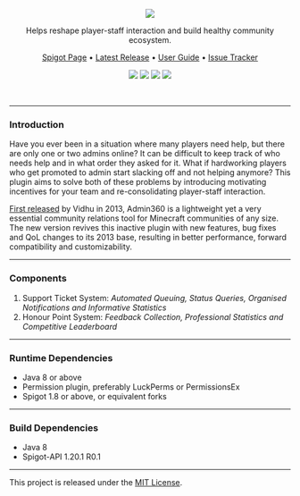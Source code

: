 <br><br>
<p align="center"><img src="https://i.imgur.com/xxVOyyN.png"></p>
<p align="center">Helps reshape player-staff interaction and build healthy community ecosystem.</p>

<p align="center">
    <a href="https://www.spigotmc.org/resources/admin360-reloaded.28285/">Spigot Page</a> •
    <a href="https://github.com/denniemok/Admin360-Reloaded/releases">Latest Release</a> •
    <a href="https://github.com/denniemok/Admin360-Reloaded/wiki">User Guide</a> •
    <a href="https://github.com/denniemok/Admin360-Reloaded/issues">Issue Tracker</a>
</p>

<p align="center">
    <img src="https://img.shields.io/badge/Version-9.1.0b-green"> <img src="https://img.shields.io/badge/Spigot-1.8+-lightgrey"> <img src="https://img.shields.io/badge/License-MIT-blue"> <img src="https://img.shields.io/badge/Language-Java-yellow">
</p>
<br>

<hr>

### Introduction

Have you ever been in a situation where many players need help, but there are only one or two admins online? It can be difficult to keep track of who needs help and in what order they asked for it. What if hardworking players who get promoted to admin start slacking off and not helping anymore? This plugin aims to solve both of these problems by introducing motivating incentives for your team and re-consolidating player-staff interaction.

[First released](https://dev.bukkit.org/bukkit-plugins/admin360/) by Vidhu in 2013, Admin360 is a lightweight yet a very essential community relations tool for Minecraft communities of any size. The new version revives this inactive plugin with new features, bug fixes and QoL changes to its 2013 base, resulting in better performance, forward compatibility and customizability.

<hr>

### Components

1. Support Ticket System: _Automated Queuing, Status Queries, Organised Notifications and Informative Statistics_
2. Honour Point System: _Feedback Collection, Professional Statistics and Competitive Leaderboard_

<hr>

### Runtime Dependencies

- Java 8 or above
- Permission plugin, preferably LuckPerms or PermissionsEx
- Spigot 1.8 or above, or equivalent forks

<hr>

### Build Dependencies

- Java 8
- Spigot-API 1.20.1 R0.1 <br>

<hr>

This project is released under the [MIT License](https://opensource.org/license/mit/).
